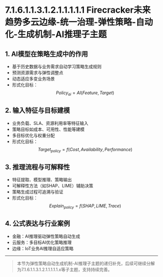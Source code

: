 # 7.1.6.1.1.3.1.2.1.1.1.1.1 Firecracker未来趋势多云边缘-统一治理-弹性策略-自动化-生成机制-AI推理子主题

## 1. AI模型在策略生成中的作用

- 基于历史数据与业务需求自动学习策略生成规则
- 预测资源需求与弹性调整点
- 动态适应多变业务场景
- 形式化目标：
$$Policy_{ai} = AI(Feature, Target)$$

## 2. 输入特征与目标建模

- 业务负载、SLA、资源利用率等特征输入
- 策略目标如成本、可用性、性能等建模
- 多目标优化与权重分配
- 形式化目标：
$$Target_{policy} = f(Cost, Availability, Performance)$$

## 3. 推理流程与可解释性

- 特征提取、模型推理、策略输出
- 可解释性方法（如SHAP、LIME）辅助决策
- 策略生成过程可追溯与验证
- 形式化目标：
$$Explain_{policy} = f(SHAP, LIME, Trace)$$

## 4. 公式表达与行业案例

- 金融：AI推理驱动弹性策略自动生成
- 云服务：多目标AI优化策略推理
- 边缘：IoT业务AI推理自适应策略

---
> 本节为弹性策略自动生成机制-AI推理子主题的递归补充，后续可继续分解为7.1.6.1.1.3.1.2.1.1.1.1.1.x等子主题，支持持续完善。

